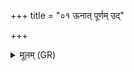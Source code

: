 +++
title = "०१ ऊनात् पूर्णम् उद्"

+++
<details><summary>मूलम् (GR)</summary>

ऊनात् पूर्णम् उद् अचति  
पूर्णाद् ऊनम् उद् अच्यते ।  
कविष् टद् ब्रह्मा वेद  
यतस् तत् परिषिच्यते ॥
</details>